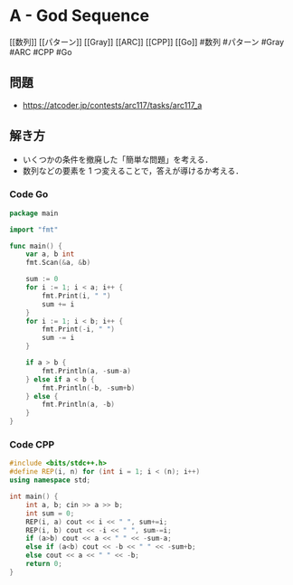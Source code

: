 # A - God Sequence
[[数列]] [[パターン]] [[Gray]] [[ARC]] [[CPP]] [[Go]]
#数列 #パターン #Gray #ARC #CPP #Go

## 問題
- https://atcoder.jp/contests/arc117/tasks/arc117_a

## 解き方
- いくつかの条件を撤廃した「簡単な問題」を考える．
- 数列などの要素を 1 つ変えることで，答えが導けるか考える．

### Code Go
```go
package main

import "fmt"

func main() {
	var a, b int
	fmt.Scan(&a, &b)

	sum := 0
	for i := 1; i < a; i++ {
		fmt.Print(i, " ")
		sum += i
	}
	for i := 1; i < b; i++ {
		fmt.Print(-i, " ")
		sum -= i
	}

	if a > b {
		fmt.Println(a, -sum-a)
	} else if a < b {
		fmt.Println(-b, -sum+b)
	} else {
		fmt.Println(a, -b)
	}
}
```

### Code CPP
```c++
#include <bits/stdc++.h>
#define REP(i, n) for (int i = 1; i < (n); i++)
using namespace std;

int main() {
	int a, b; cin >> a >> b;
	int sum = 0;
	REP(i, a) cout << i << " ", sum+=i;
	REP(i, b) cout << -i << " ", sum-=i;
	if (a>b) cout << a << " " << -sum-a;
	else if (a<b) cout << -b << " " << -sum+b;
	else cout << a << " " << -b;
    return 0;
}
```